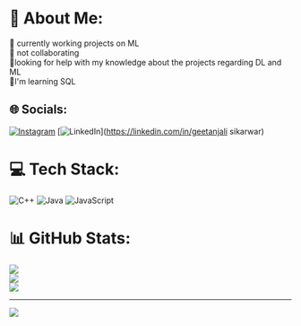 # 💫 About Me:
🔭 currently working projects on ML<br>👯 not collaborating <br>🤝looking for help with my knowledge about the projects regarding DL and ML<br>🌱I'm learning SQL<br>


## 🌐 Socials:
[![Instagram](https://img.shields.io/badge/Instagram-%23E4405F.svg?logo=Instagram&logoColor=white)](https://instagram.com/geetanjali_sikarwar) [![LinkedIn](https://img.shields.io/badge/LinkedIn-%230077B5.svg?logo=linkedin&logoColor=white)](https://linkedin.com/in/geetanjali sikarwar) 

# 💻 Tech Stack:
![C++](https://img.shields.io/badge/c++-%2300599C.svg?style=for-the-badge&logo=c%2B%2B&logoColor=white) ![Java](https://img.shields.io/badge/java-%23ED8B00.svg?style=for-the-badge&logo=openjdk&logoColor=white) ![JavaScript](https://img.shields.io/badge/javascript-%23323330.svg?style=for-the-badge&logo=javascript&logoColor=%23F7DF1E)
# 📊 GitHub Stats:
![](https://github-readme-stats.vercel.app/api?username=Geetanjalisikarwar&theme=neon&hide_border=false&include_all_commits=false&count_private=false)<br/>
![](https://github-readme-streak-stats.herokuapp.com/?user=Geetanjalisikarwar&theme=neon&hide_border=false)<br/>
![](https://github-readme-stats.vercel.app/api/top-langs/?username=Geetanjalisikarwar&theme=neon&hide_border=false&include_all_commits=false&count_private=false&layout=compact)

---
[![](https://visitcount.itsvg.in/api?id=Geetanjalisikarwar&icon=0&color=0)](https://visitcount.itsvg.in)

<!-- Proudly created with GPRM ( https://gprm.itsvg.in ) -->

